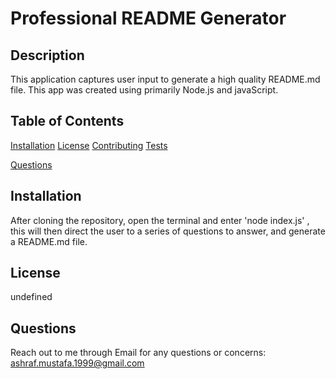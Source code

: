 # Professional README Generator

## Description

This application
captures user input to generate a
high quality README.md file. This app
was created using primarily Node.js
and javaScript.

## Table of Contents

[Installation](#installation)
[License](#license)
[Contributing](#contributing)
[Tests](#tests)

[Questions](#questions)

## Installation

After cloning the
repository, open the terminal and
enter 'node index.js' , this will
then direct the user to a series of
questions to answer, and generate a
README.md file.

## License

undefined

## Questions

Reach out to me through Email for any questions or concerns:
ashraf.mustafa.1999@gmail.com
